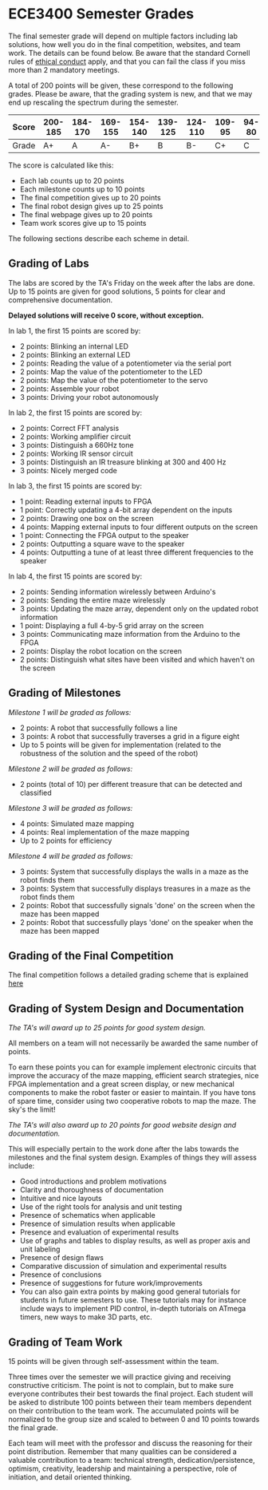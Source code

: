 # ECE3400 Semester Grades

The final semester grade will depend on multiple factors including lab solutions, how well you do in the final competition, websites, and team work. The details can be found below. Be aware that the standard Cornell rules of [ethical conduct](https://www.dfa.cornell.edu/sites/default/files/policy/vol4_6.pdf) apply, and that you can fail the class if you miss more than 2 mandatory meetings.

A total of 200 points will be given, these correspond to the following grades. Please be aware, that the grading system is new, and that we may end up rescaling the spectrum during the semester.

Score | 200-185 | 184-170 | 169-155 | 154-140 | 139-125 | 124-110 | 109-95 | 94-80 | 79-65 | 64-50 | 49-35 | 34-20 | 19-0
----- | --------|---------|---------|---------|---------|---------|--------|-------|-------|-------|-------|-------|-------
Grade	|    A+   |    A    |    A-   |    B+   |    B    |    B-   |  C+    |   C   |   C-  |  D+   |   D   |  D-   |   F 

The score is calculated like this:

* Each lab counts up to 20 points
* Each milestone counts up to 10 points
* The final competition gives up to 20 points 
* The final robot design gives up to 25 points
* The final webpage gives up to 20 points
* Team work scores give up to 15 points

The following sections describe each scheme in detail.

## Grading of Labs

The labs are scored by the TA's Friday on the week after the labs are done. Up to 15 points are given for good solutions, 5 points for clear and comprehensive documentation.

**Delayed solutions will receive 0 score, without exception.** 

In lab 1, the first 15 points are scored by:

* 2 points: Blinking an internal LED
* 2 points: Blinking an external LED
* 2 points: Reading the value of a potentiometer via the serial port
* 2 points: Map the value of the potentiometer to the LED
* 2 points: Map the value of the potentiometer to the servo
* 2 points: Assemble your robot
* 3 points: Driving your robot autonomously

In lab 2, the first 15 points are scored by:

* 2 points: Correct FFT analysis
* 2 points: Working amplifier circuit
* 3 points: Distinguish a 660Hz tone
* 2 points: Working IR sensor circuit
* 3 points: Distinguish an IR treasure blinking at 300 and 400 Hz
* 3 points: Nicely merged code

In lab 3, the first 15 points are scored by:

* 1 point: Reading external inputs to FPGA
* 1 point: Correctly updating a 4-bit array dependent on the inputs
* 2 points: Drawing one box on the screen
* 4 points: Mapping external inputs to four different outputs on the screen
* 1 point: Connecting the FPGA output to the speaker
* 2 points: Outputting a square wave to the speaker
* 4 points: Outputting a tune of at least three different frequencies to the speaker

In lab 4, the first 15 points are scored by:

* 2 points: Sending information wirelessly between Arduino's
* 2 points: Sending the entire maze wirelessly
* 3 points: Updating the maze array, dependent only on the updated robot information
* 1 point: Displaying a full 4-by-5 grid array on the screen
* 3 points: Communicating maze information from the Arduino to the FPGA
* 2 points: Display the robot location on the screen
* 2 points: Distinguish what sites have been visited and which haven't on the screen

## Grading of Milestones

_Milestone 1 will be graded as follows:_

* 2 points: A robot that successfully follows a line
* 3 points: A robot that successfully traverses a grid in a figure eight
* Up to 5 points will be given for implementation (related to the robustness of the solution and the speed of the robot)

_Milestone 2 will be graded as follows:_

* 2 points (total of 10) per different treasure that can be detected and classified

_Milestone 3 will be graded as follows:_

* 4 points: Simulated maze mapping
* 4 points: Real implementation of the maze mapping
* Up to 2 points for efficiency

_Milestone 4 will be graded as follows:_

* 3 points: System that successfully displays the walls in a maze as the robot finds them
* 3 points: System that successfully displays treasures in a maze as the robot finds them
* 2 points: Robot that successfully signals 'done' on the screen when the maze has been mapped
* 2 points: Robot that successfully plays 'done' on the speaker when the maze has been mapped

## Grading of the Final Competition

The final competition follows a detailed grading scheme that is explained [here](docs/Grading/Final_Competition.md)

## Grading of System Design and Documentation

_The TA's will award up to 25 points for good system design._

All members on a team will not necessarily be awarded the same number of points.

To earn these points you can for example implement electronic circuits that improve the accuracy of the maze mapping, efficient search strategies, nice FPGA implementation and a great screen display, or new mechanical components to make the robot faster or easier to maintain. If you have tons of spare time, consider using two cooperative robots to map the maze. The sky's the limit!

_The TA's will also award up to 20 points for good website design and documentation._

This will especially pertain to the work done after the labs towards the milestones and the final system design. Examples of things they will assess include:

* Good introductions and problem motivations
* Clarity and thoroughness of documentation
* Intuitive and nice layouts
*	Use of the right tools for analysis and unit testing
* Presence of schematics when applicable
* Presence of simulation results when applicable
* Presence and evaluation of experimental results
* Use of graphs and tables to display results, as well as proper axis and unit labeling
* Presence of design flaws
* Comparative discussion of simulation and experimental results
* Presence of conclusions
* Presence of suggestions for future work/improvements
* You can also gain extra points by making good general tutorials for students in future semesters to use. These tutorials may for instance include ways to implement PID control, in-depth tutorials on ATmega timers, new ways to make 3D parts, etc. 

## Grading of Team Work 

15 points will be given through self-assessment within the team.

Three times over the semester we will practice giving and receiving constructive criticism. The point is not to complain, but to make sure everyone contributes their best towards the final project. Each student will be asked to distribute 100 points between their team members dependent on their contribution to the team work. The accumulated points will be normalized to the group size and scaled to between 0 and 10 points towards the final grade.

Each team will meet with the professor and discuss the reasoning for their point distribution. Remember that many qualities can be considered a valuable contribution to a team: technical strength, dedication/persistence, optimism, creativity, leadership and maintaining a perspective, role of initiation, and detail oriented thinking.




